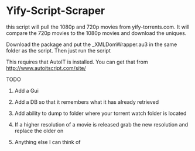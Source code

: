 Yify-Script-Scraper
===================

this script will pull the 1080p and 720p movies from yify-torrents.com. It will compare the 720p movies to the 1080p movies and download the uniques.


Download the package and put the _XMLDomWrapper.au3 in the same folder as the script. Then just run the script

This requires that AutoIT is installed. You can get that from http://www.autoitscript.com/site/




TODO

1) Add a Gui

2) Add a DB so that it remembers what it has already retrieved

3) Add ability to dump to folder where your torrent watch folder is located

4) If a higher resolution of a movie is released grab the new resolution and replace the older on

5) Anything else I can think of

